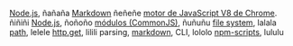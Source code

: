 [Node.js](https://nodejs.org/), ñañaña
[Markdown](https://es.wikipedia.org/wiki/Markdown) ñeñeñe
[motor de JavaScript V8 de Chrome](https://developers.google.com/v8/). ñiñiñi
[Node.js](https://nodejs.org/en/), ñoñoño
[módulos (CommonJS)](https://nodejs.org/docs/latest-v0.10.x/api/modules.html), ñuñuñu
[file system](https://nodejs.org/api/fs.html), lalala
[path](https://nodejs.org/api/path.html), lelele
[http.get](https://nodejs.org/api/http.html#http_http_get_options_callback), lilili
parsing,
[markdown](https://daringfireball.net/projects/markdown/syntax), CLI, lololo
[npm-scripts](https://docs.npmjs.com/misc/scripts), lululu